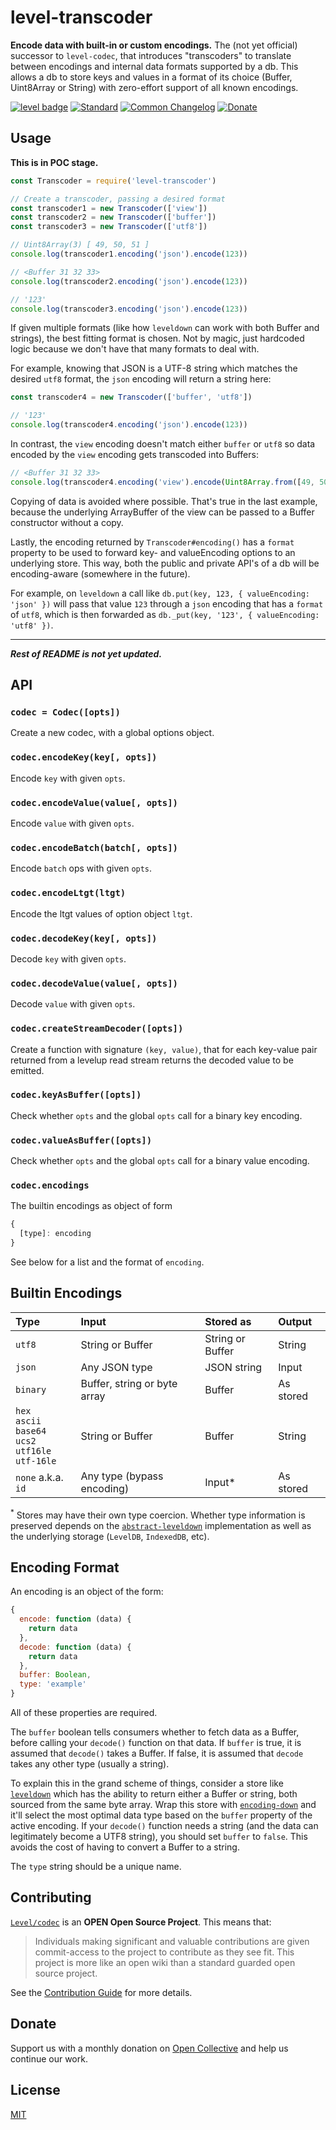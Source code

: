 # level-transcoder

**Encode data with built-in or custom encodings.** The (not yet official) successor to `level-codec`, that introduces "transcoders" to translate between encodings and internal data formats supported by a db. This allows a db to store keys and values in a format of its choice (Buffer, Uint8Array or String) with zero-effort support of all known encodings.

[![level badge][level-badge]](https://github.com/Level/awesome)
[![Standard](https://img.shields.io/badge/standard-informational?logo=javascript&logoColor=fff)](https://standardjs.com)
[![Common Changelog](https://common-changelog.org/badge.svg)](https://common-changelog.org)
[![Donate](https://img.shields.io/badge/donate-orange?logo=open-collective&logoColor=fff)](https://opencollective.com/level)

## Usage

**This is in POC stage.**

```js
const Transcoder = require('level-transcoder')

// Create a transcoder, passing a desired format
const transcoder1 = new Transcoder(['view'])
const transcoder2 = new Transcoder(['buffer'])
const transcoder3 = new Transcoder(['utf8'])

// Uint8Array(3) [ 49, 50, 51 ]
console.log(transcoder1.encoding('json').encode(123))

// <Buffer 31 32 33>
console.log(transcoder2.encoding('json').encode(123))

// '123'
console.log(transcoder3.encoding('json').encode(123))
```

If given multiple formats (like how `leveldown` can work with both Buffer and strings), the best fitting format is chosen. Not by magic, just hardcoded logic because we don't have that many formats to deal with.

For example, knowing that JSON is a UTF-8 string which matches the desired `utf8` format, the `json` encoding will return a string here:

```js
const transcoder4 = new Transcoder(['buffer', 'utf8'])

// '123'
console.log(transcoder4.encoding('json').encode(123))
```

In contrast, the `view` encoding doesn't match either `buffer` or `utf8` so data encoded by the `view` encoding gets transcoded into Buffers:

```js
// <Buffer 31 32 33>
console.log(transcoder4.encoding('view').encode(Uint8Array.from([49, 50, 51])))
```

Copying of data is avoided where possible. That's true in the last example, because the underlying ArrayBuffer of the view can be passed to a Buffer constructor without a copy.

Lastly, the encoding returned by `Transcoder#encoding()` has a `format` property to be used to forward key- and valueEncoding options to an underlying store. This way, both the public and private API's of a db will be encoding-aware (somewhere in the future).

For example, on `leveldown` a call like `db.put(key, 123, { valueEncoding: 'json' })` will pass that value `123` through a `json` encoding that has a `format` of `utf8`, which is then forwarded as `db._put(key, '123', { valueEncoding: 'utf8' })`.

---

**_Rest of README is not yet updated._**

## API

### `codec = Codec([opts])`

Create a new codec, with a global options object.

### `codec.encodeKey(key[, opts])`

Encode `key` with given `opts`.

### `codec.encodeValue(value[, opts])`

Encode `value` with given `opts`.

### `codec.encodeBatch(batch[, opts])`

Encode `batch` ops with given `opts`.

### `codec.encodeLtgt(ltgt)`

Encode the ltgt values of option object `ltgt`.

### `codec.decodeKey(key[, opts])`

Decode `key` with given `opts`.

### `codec.decodeValue(value[, opts])`

Decode `value` with given `opts`.

### `codec.createStreamDecoder([opts])`

Create a function with signature `(key, value)`, that for each key-value pair returned from a levelup read stream returns the decoded value to be emitted.

### `codec.keyAsBuffer([opts])`

Check whether `opts` and the global `opts` call for a binary key encoding.

### `codec.valueAsBuffer([opts])`

Check whether `opts` and the global `opts` call for a binary value encoding.

### `codec.encodings`

The builtin encodings as object of form

```js
{
  [type]: encoding
}
```

See below for a list and the format of `encoding`.

## Builtin Encodings

| Type                                                              | Input                        | Stored as        | Output    |
| :---------------------------------------------------------------- | :--------------------------- | :--------------- | :-------- |
| `utf8`                                                            | String or Buffer             | String or Buffer | String    |
| `json`                                                            | Any JSON type                | JSON string      | Input     |
| `binary`                                                          | Buffer, string or byte array | Buffer           | As stored |
| `hex`<br>`ascii`<br>`base64`<br>`ucs2`<br>`utf16le`<br>`utf-16le` | String or Buffer             | Buffer           | String    |
| `none` a.k.a. `id`                                                | Any type (bypass encoding)   | Input\*          | As stored |

<sup>\*</sup> Stores may have their own type coercion. Whether type information is preserved depends on the [`abstract-leveldown`] implementation as well as the underlying storage (`LevelDB`, `IndexedDB`, etc).

## Encoding Format

An encoding is an object of the form:

```js
{
  encode: function (data) {
    return data
  },
  decode: function (data) {
    return data
  },
  buffer: Boolean,
  type: 'example'
}
```

All of these properties are required.

The `buffer` boolean tells consumers whether to fetch data as a Buffer, before calling your `decode()` function on that data. If `buffer` is true, it is assumed that `decode()` takes a Buffer. If false, it is assumed that `decode` takes any other type (usually a string).

To explain this in the grand scheme of things, consider a store like [`leveldown`] which has the ability to return either a Buffer or string, both sourced from the same byte array. Wrap this store with [`encoding-down`] and it'll select the most optimal data type based on the `buffer` property of the active encoding. If your `decode()` function needs a string (and the data can legitimately become a UTF8 string), you should set `buffer` to `false`. This avoids the cost of having to convert a Buffer to a string.

The `type` string should be a unique name.

## Contributing

[`Level/codec`](https://github.com/Level/codec) is an **OPEN Open Source Project**. This means that:

> Individuals making significant and valuable contributions are given commit-access to the project to contribute as they see fit. This project is more like an open wiki than a standard guarded open source project.

See the [Contribution Guide](https://github.com/Level/community/blob/master/CONTRIBUTING.md) for more details.

## Donate

Support us with a monthly donation on [Open Collective](https://opencollective.com/level) and help us continue our work.

## License

[MIT](LICENSE)

[level-badge]: https://leveljs.org/img/badge.svg

[`encoding-down`]: https://github.com/Level/encoding-down

[`abstract-leveldown`]: https://github.com/Level/abstract-leveldown

[`leveldown`]: https://github.com/Level/leveldown
